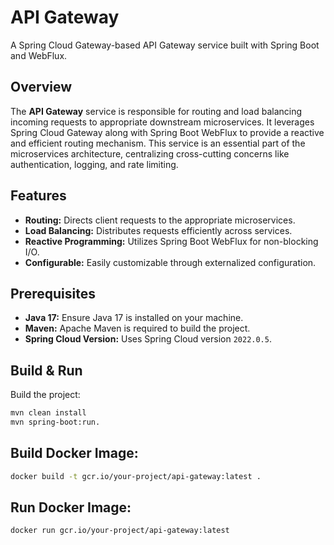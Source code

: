 # API Gateway

A Spring Cloud Gateway-based API Gateway service built with Spring Boot and WebFlux.

## Overview

The **API Gateway** service is responsible for routing and load balancing incoming requests to appropriate downstream microservices. It leverages Spring Cloud Gateway along with Spring Boot WebFlux to provide a reactive and efficient routing mechanism. This service is an essential part of the microservices architecture, centralizing cross-cutting concerns like authentication, logging, and rate limiting.

## Features

- **Routing:** Directs client requests to the appropriate microservices.
- **Load Balancing:** Distributes requests efficiently across services.
- **Reactive Programming:** Utilizes Spring Boot WebFlux for non-blocking I/O.
- **Configurable:** Easily customizable through externalized configuration.

## Prerequisites

- **Java 17:** Ensure Java 17 is installed on your machine.
- **Maven:** Apache Maven is required to build the project.
- **Spring Cloud Version:** Uses Spring Cloud version `2022.0.5`.

## Build & Run

Build the project:
```bash
mvn clean install
mvn spring-boot:run.

```

## Build Docker Image:
```bash 
docker build -t gcr.io/your-project/api-gateway:latest .
```

## Run Docker Image:
```bash 
docker run gcr.io/your-project/api-gateway:latest
```